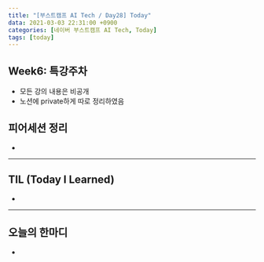 ```yaml
---
title: "[부스트캠프 AI Tech / Day28] Today"
data: 2021-03-03 22:31:00 +0900
categories: [네이버 부스트캠프 AI Tech, Today]
tags: [today]
---
```



## **Week6: 특강주차**

- 모든 강의 내용은 비공개
- 노션에 private하게 따로 정리하였음

## **피어세션 정리**

- 

---

## **TIL (Today I Learned)**

-

---

## **오늘의 한마디**

- 
